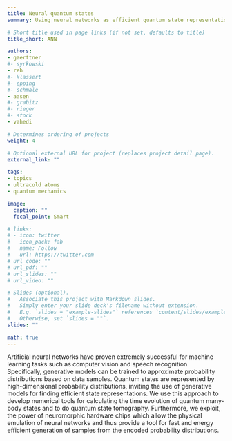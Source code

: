 ```yaml
---
title: Neural quantum states
summary: Using neural networks as efficient quantum state representations

# Short title used in page links (if not set, defaults to title)
title_short: ANN

authors:
- gaerttner
#- syrkowski
- reh
#- klassert
#- epping
#- schmale
- aasen
#- grabitz
#- rieger
#- stock
- vahedi

# Determines ordering of projects
weight: 4

# Optional external URL for project (replaces project detail page).
external_link: ""

tags:
- topics
- ultracold atoms
- quantum mechanics

image:
  caption: ""
  focal_point: Smart

# links:
# - icon: twitter
#   icon_pack: fab
#   name: Follow
#   url: https://twitter.com
# url_code: ""
# url_pdf: ""
# url_slides: ""
# url_video: ""

# Slides (optional).
#   Associate this project with Markdown slides.
#   Simply enter your slide deck's filename without extension.
#   E.g. `slides = "example-slides"` references `content/slides/example-slides.md`.
#   Otherwise, set `slides = ""`.
slides: ""

math: true
---
```


Artificial neural networks have proven extremely successful for machine learning tasks such as computer vision and speech recognition. Specifically, generative models can be trained to approximate probability distributions based on data samples. Quantum states are represented by high-dimensional probability distributions, inviting the use of generative models for finding efficient state representations. We use this approach to develop numerical tools for calculating the time evolution of quantum many-body states and to do quantum state tomography. Furthermore, we exploit, the power of neuromorphic hardware chips which allow the physical emulation of neural networks and thus provide a tool for fast and energy efficient generation of samples from the encoded probability distributions.

